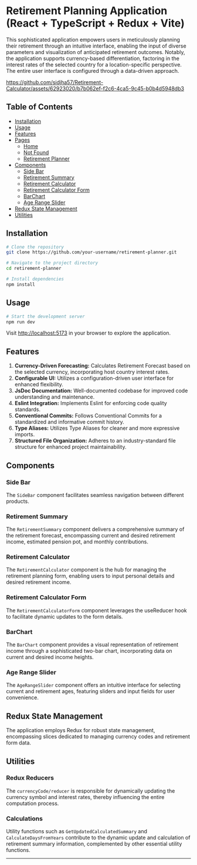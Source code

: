 # Retirement Planning Application (React + TypeScript + Redux + Vite)

This sophisticated application empowers users in meticulously planning their retirement through an intuitive interface, enabling the input of diverse parameters and visualization of anticipated retirement outcomes. Notably, the application supports currency-based differentiation, factoring in the interest rates of the selected country for a location-specific perspective. The entire user interface is configured through a data-driven approach.


https://github.com/sidjha57/Retirement-Calculator/assets/62923020/b7b062ef-f2c6-4ca5-9c45-b0b4d5948db3


## Table of Contents

- [Installation](#installation)
- [Usage](#usage)
- [Features](#features)
- [Pages](#pages)
  - [Home](#home) 
  - [Not Found](#not-found)
  - [Retirement Planner](#retirement-planner)
- [Components](#components)
  - [Side Bar](#side-bar)
  - [Retirement Summary](#retirement-summary)
  - [Retirement Calculator](#retirement-calculator)
  - [Retirement Calculator Form](#retirement-calculator-form)
  - [BarChart](#barchart)
  - [Age Range Slider](#age-range-slider)
- [Redux State Management](#redux-state-management)
- [Utilities](#utilities)

## Installation

```bash
# Clone the repository
git clone https://github.com/your-username/retirement-planner.git

# Navigate to the project directory
cd retirement-planner

# Install dependencies
npm install
```

## Usage

```bash
# Start the development server
npm run dev
```

Visit [http://localhost:5173](http://localhost:5173) in your browser to explore the application.

## Features

1. **Currency-Driven Forecasting:** Calculates Retirement Forecast based on the selected currency, incorporating host country interest rates.
2. **Configurable UI:** Utilizes a configuration-driven user interface for enhanced flexibility.
3. **JsDoc Documentation:** Well-documented codebase for improved code understanding and maintenance.
4. **Eslint Integration:** Implements Eslint for enforcing code quality standards.
5. **Conventional Commits:** Follows Conventional Commits for a standardized and informative commit history.
6. **Type Aliases:** Utilizes Type Aliases for cleaner and more expressive imports.
7. **Structured File Organization:** Adheres to an industry-standard file structure for enhanced project maintainability.

## Components

### Side Bar
The `SideBar` component facilitates seamless navigation between different products.

### Retirement Summary

The `RetirementSummary` component delivers a comprehensive summary of the retirement forecast, encompassing current and desired retirement income, estimated pension pot, and monthly contributions.

### Retirement Calculator

The `RetirementCalculator` component is the hub for managing the retirement planning form, enabling users to input personal details and desired retirement income.

### Retirement Calculator Form

The `RetirementCalculatorForm` component leverages the useReducer hook to facilitate dynamic updates to the form details.

### BarChart

The `BarChart` component provides a visual representation of retirement income through a sophisticated two-bar chart, incorporating data on current and desired income heights.

### Age Range Slider

The `AgeRangeSlider` component offers an intuitive interface for selecting current and retirement ages, featuring sliders and input fields for user convenience.

## Redux State Management

The application employs Redux for robust state management, encompassing slices dedicated to managing currency codes and retirement form data.

## Utilities

### Redux Reducers

The `currencyCode/reducer` is responsible for dynamically updating the currency symbol and interest rates, thereby influencing the entire computation process.

### Calculations

Utility functions such as `GetUpdatedCalculatedSummary` and `CalculateDaysFromYears` contribute to the dynamic update and calculation of retirement summary information, complemented by other essential utility functions.

---
